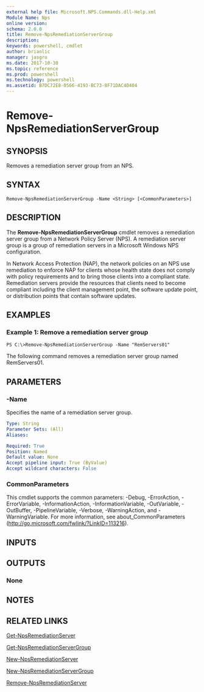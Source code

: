 ```yaml
---
external help file: Microsoft.NPS.Commands.dll-Help.xml
Module Name: Nps
online version: 
schema: 2.0.0
title: Remove-NpsRemediationServerGroup
description: 
keywords: powershell, cmdlet
author: brianlic
manager: jasgro
ms.date: 2017-10-30
ms.topic: reference
ms.prod: powershell
ms.technology: powershell
ms.assetid: B7DC72E8-0566-4193-BC73-8F71DAC4D404
---
```


# Remove-NpsRemediationServerGroup

## SYNOPSIS
Removes a remediation server group from an NPS.

## SYNTAX

```
Remove-NpsRemediationServerGroup -Name <String> [<CommonParameters>]
```

## DESCRIPTION
The **Remove-NpsRemediationServerGroup** cmdlet removes a remediation server group from a Network Policy Server (NPS).
A remediation server group is a group of remediation servers in a Microsoft Windows NPS configuration.

In Network Access Protection (NAP), the network policies on an NPS use remediation to enforce NAP for clients whose health state does not comply with policy requirements and to bring those clients into a compliant state.
Remediation servers provide the resources that clients need to become compliant including the client management point, the software update point, or distribution points that contain software updates.

## EXAMPLES

### Example 1: Remove a remediation server group
```
PS C:\>Remove-NpsRemediationServerGroup -Name "RemServers01"
```

The following command removes a remediation server group named RemServers01.

## PARAMETERS

### -Name
Specifies the name of a remediation server group.

```yaml
Type: String
Parameter Sets: (All)
Aliases: 

Required: True
Position: Named
Default value: None
Accept pipeline input: True (ByValue)
Accept wildcard characters: False
```

### CommonParameters
This cmdlet supports the common parameters: -Debug, -ErrorAction, -ErrorVariable, -InformationAction, -InformationVariable, -OutVariable, -OutBuffer, -PipelineVariable, -Verbose, -WarningAction, and -WarningVariable. For more information, see about_CommonParameters (http://go.microsoft.com/fwlink/?LinkID=113216).

## INPUTS

## OUTPUTS

### None

## NOTES

## RELATED LINKS

[Get-NpsRemediationServer](./Get-NpsRemediationServer.md)

[Get-NpsRemediationServerGroup](./Get-NpsRemediationServerGroup.md)

[New-NpsRemediationServer](./New-NpsRemediationServer.md)

[New-NpsRemediationServerGroup](./New-NpsRemediationServerGroup.md)

[Remove-NpsRemediationServer](./Remove-NpsRemediationServer.md)

